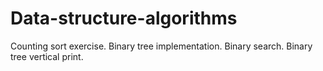 # Data-structure-algorithms
Counting sort exercise. Binary tree implementation. Binary search. Binary tree vertical print. 
